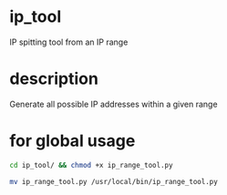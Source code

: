 # ip_tool
IP spitting tool from an IP range

# description
Generate all possible IP addresses within a given range

# for global usage

```bash
cd ip_tool/ && chmod +x ip_range_tool.py
```

```bash
mv ip_range_tool.py /usr/local/bin/ip_range_tool.py
```
